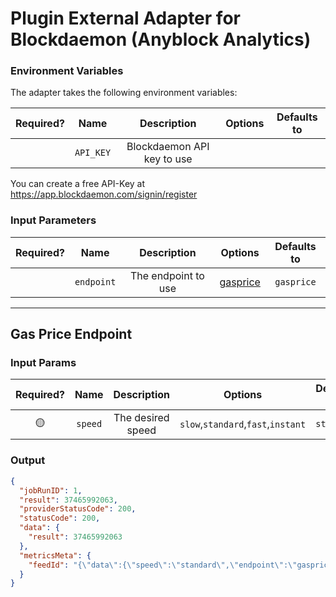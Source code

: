 # Plugin External Adapter for Blockdaemon (Anyblock Analytics)

### Environment Variables

The adapter takes the following environment variables:

| Required? |   Name    |        Description         | Options | Defaults to |
| :-------: | :-------: | :------------------------: | :-----: | :---------: |
|           | `API_KEY` | Blockdaemon API key to use |         |             |

You can create a free API-Key at https://app.blockdaemon.com/signin/register

### Input Parameters

| Required? |    Name    |     Description     |             Options             | Defaults to |
| :-------: | :--------: | :-----------------: | :-----------------------------: | :---------: |
|           | `endpoint` | The endpoint to use | [gasprice](#Gas-Price-Endpoint) | `gasprice`  |

---

## Gas Price Endpoint

### Input Params

| Required? |  Name   |    Description    |              Options               | Defaults to |
| :-------: | :-----: | :---------------: | :--------------------------------: | :---------: |
|    🟡     | `speed` | The desired speed | `slow`,`standard`,`fast`,`instant` | `standard`  |

### Output

```json
{
  "jobRunID": 1,
  "result": 37465992063,
  "providerStatusCode": 200,
  "statusCode": 200,
  "data": {
    "result": 37465992063
  },
  "metricsMeta": {
    "feedId": "{\"data\":{\"speed\":\"standard\",\"endpoint\":\"gasprice\"}}"
  }
}
```
